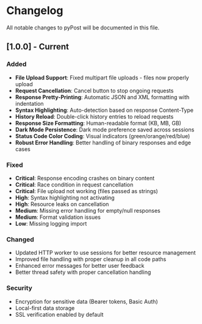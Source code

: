 # Changelog

All notable changes to pyPost will be documented in this file.

## [1.0.0] - Current

### Added
- **File Upload Support**: Fixed multipart file uploads - files now properly upload
- **Request Cancellation**: Cancel button to stop ongoing requests
- **Response Pretty-Printing**: Automatic JSON and XML formatting with indentation
- **Syntax Highlighting**: Auto-detection based on response Content-Type
- **History Reload**: Double-click history entries to reload requests
- **Response Size Formatting**: Human-readable format (KB, MB, GB)
- **Dark Mode Persistence**: Dark mode preference saved across sessions
- **Status Code Color Coding**: Visual indicators (green/orange/red/blue)
- **Robust Error Handling**: Better handling of binary responses and edge cases

### Fixed
- **Critical**: Response encoding crashes on binary content
- **Critical**: Race condition in request cancellation
- **Critical**: File upload not working (files passed as strings)
- **High**: Syntax highlighting not activating
- **High**: Resource leaks on cancellation
- **Medium**: Missing error handling for empty/null responses
- **Medium**: Format validation issues
- **Low**: Missing logging import

### Changed
- Updated HTTP worker to use sessions for better resource management
- Improved file handling with proper cleanup in all code paths
- Enhanced error messages for better user feedback
- Better thread safety with proper cancellation handling

### Security
- Encryption for sensitive data (Bearer tokens, Basic Auth)
- Local-first data storage
- SSL verification enabled by default
